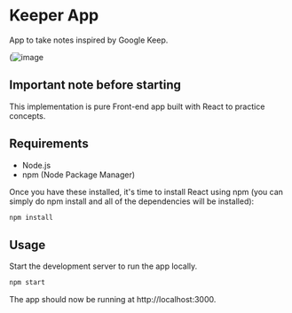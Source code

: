 # Keeper App

App to take notes inspired by Google Keep.

(![image](https://user-images.githubusercontent.com/72675046/221958085-fc836f4b-cc75-42d4-93c1-9cfd0f4f6559.png)

## Important note before starting

This implementation is pure Front-end app built with React to practice concepts. 

## Requirements

* Node.js
* npm (Node Package Manager)

Once you have these installed, it's time to install React using npm (you can simply do npm install and all of the dependencies will be installed):

```bash
npm install
```

## Usage

Start the development server to run the app locally.

```bash
npm start
```

The app should now be running at http://localhost:3000.
